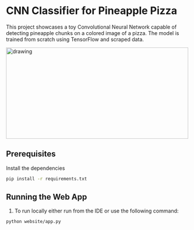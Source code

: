 # CNN Classifier for Pineapple Pizza

This project showcases a toy Convolutional Neural Network capable of detecting pineapple chunks on a colored image of a pizza. The model is trained from scratch using TensorFlow and scraped data.


<img src="https://i.cbc.ca/1.3993184.1583946118!/fileImage/httpImage/hawaiian-pizza-pineapple-pizza.jpg" alt="drawing" width="500" height="250"/>


## Prerequisites
Install the dependencies 
``` bash
pip install -r requirements.txt
```

## Running the Web App
1. To run locally either run from the IDE or use the following command:
```bash
python website/app.py
```
